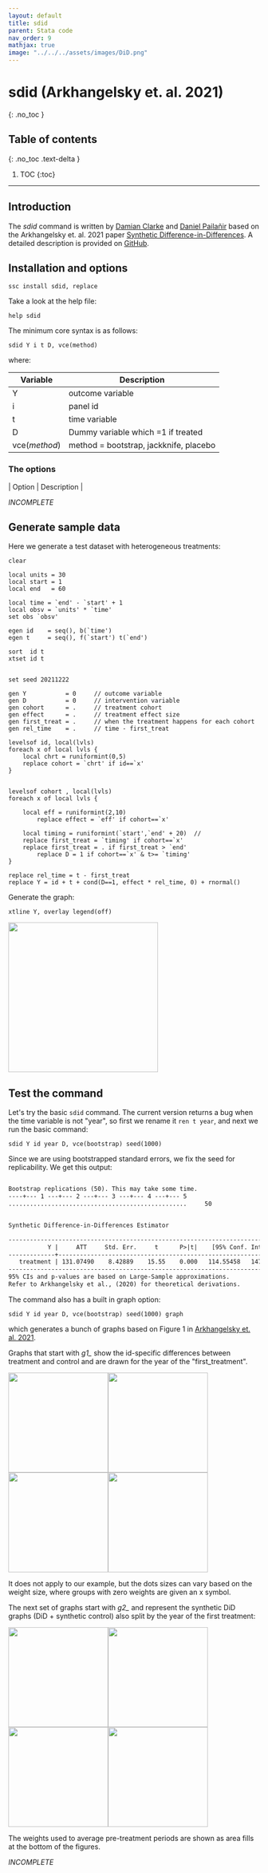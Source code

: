 ```yaml
---
layout: default
title: sdid
parent: Stata code
nav_order: 9
mathjax: true
image: "../../../assets/images/DiD.png"
---
```


# sdid (Arkhangelsky et. al. 2021)
{: .no_toc }

## Table of contents
{: .no_toc .text-delta }

1. TOC
{:toc}

---

## Introduction

The *sdid* command is written by [Damian Clarke](https://www.damianclarke.net/) and [Daniel Pailañir](https://daniel-pailanir.github.io/) based on the Arkhangelsky et. al. 2021 paper [Synthetic Difference-in-Differences](https://www.aeaweb.org/articles?id=10.1257/aer.20190159). A detailed description is provided on [GitHub](https://github.com/Daniel-Pailanir/sdid).

## Installation and options

```applescript
ssc install sdid, replace
```

Take a look at the help file:

```applescript
help sdid
```

The minimum core syntax is as follows:

```applescript
sdid Y i t D, vce(method) 
```

where: 

| Variable | Description |
| ----- | ----- |
| Y | outcome variable |
| i | panel id |
| t | time variable  |
| D | Dummy variable which =1 if treated |
| vce(*method*)  |  method = bootstrap, jackknife, placebo |


### The options

| Option | Description |


*INCOMPLETE*


## Generate sample data


Here we generate a test dataset with heterogeneous treatments:

```applescript
clear

local units = 30
local start = 1
local end 	= 60

local time = `end' - `start' + 1
local obsv = `units' * `time'
set obs `obsv'

egen id	   = seq(), b(`time')  
egen t 	   = seq(), f(`start') t(`end') 	

sort  id t
xtset id t


set seed 20211222

gen Y 	   		= 0		// outcome variable	
gen D 	   		= 0		// intervention variable
gen cohort      = .  	// treatment cohort
gen effect      = .		// treatment effect size
gen first_treat = .		// when the treatment happens for each cohort
gen rel_time	= .     // time - first_treat

levelsof id, local(lvls)
foreach x of local lvls {
	local chrt = runiformint(0,5)	
	replace cohort = `chrt' if id==`x'
}


levelsof cohort , local(lvls)  
foreach x of local lvls {
	
	local eff = runiformint(2,10)
		replace effect = `eff' if cohort==`x'
			
	local timing = runiformint(`start',`end' + 20)	// 
	replace first_treat = `timing' if cohort==`x'
	replace first_treat = . if first_treat > `end'
		replace D = 1 if cohort==`x' & t>= `timing' 
}

replace rel_time = t - first_treat
replace Y = id + t + cond(D==1, effect * rel_time, 0) + rnormal()
```

Generate the graph:


```applescript
xtline Y, overlay legend(off)
```

<img src="../../../assets/images/test_data.png" height="300">

## Test the command



Let's try the basic `sdid` command. The current version returns a bug when the time variable is not "year", so first we rename it `ren t year`, and next we run the basic command:

```applescript
sdid Y id year D, vce(bootstrap) seed(1000) 
```

Since we are using bootstrapped standard errors, we fix the seed for replicability. We get this output:


```xml

Bootstrap replications (50). This may take some time.
----+--- 1 ---+--- 2 ---+--- 3 ---+--- 4 ---+--- 5
..................................................     50


Synthetic Difference-in-Differences Estimator

-----------------------------------------------------------------------------
           Y |     ATT     Std. Err.     t      P>|t|    [95% Conf. Interval]
-------------+---------------------------------------------------------------
   treatment | 131.07490    8.42889    15.55    0.000   114.55458   147.59522
-----------------------------------------------------------------------------
95% CIs and p-values are based on Large-Sample approximations.
Refer to Arkhangelsky et al., (2020) for theoretical derivations.
```

The command also has a built in graph option:

```applescript
sdid Y id year D, vce(bootstrap) seed(1000) graph
```

which generates a bunch of graphs based on Figure 1 in [Arkhangelsky et. al. 2021](https://www.aeaweb.org/articles?id=10.1257/aer.20190159).


Graphs that start with *g1_* show the id-specific differences between treatment and control and are drawn for the year of the "first_treatment". 

<img src="../../../assets/images/sdid_g1_24.png" height="200"><img src="../../../assets/images/sdid_g1_34.png" height="200"><img src="../../../assets/images/sdid_g1_38.png" height="200"><img src="../../../assets/images/sdid_g1_56.png" height="200">

It does not apply to our example, but the dots sizes can vary based on the weight size, where groups with zero weights are given an x symbol.

The next set of graphs start with *g2_* and represent the synthetic DiD graphs (DiD + synthetic control) also split by the year of the first treatment:

<img src="../../../assets/images/sdid_g2_24.png" height="200"><img src="../../../assets/images/sdid_g2_34.png" height="200"><img src="../../../assets/images/sdid_g2_38.png" height="200"><img src="../../../assets/images/sdid_g2_56.png" height="200">

The weights used to average pre-treatment periods are shown as area fills at the bottom of the figures.



*INCOMPLETE*

